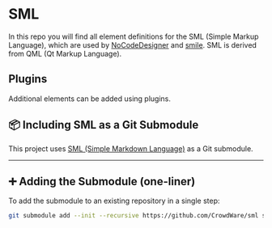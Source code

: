 # SML
In this repo you will find all element definitions for the SML (Simple Markup Language), which are used by [NoCodeDesigner](https://github.com/CrowdWare/NoCodeDesigner) and [smile](https://github.com/CrowdWare/smile).
SML is derived from QML (Qt Markup Language).

## Plugins
Additional elements can be added using plugins.

## 📦 Including SML as a Git Submodule

This project uses [SML (Simple Markdown Language)](https://github.com/CrowdWare/sml) as a Git submodule.

---

## ➕ Adding the Submodule (one-liner)

To add the submodule to an existing repository in a single step:

```bash
git submodule add --init --recursive https://github.com/CrowdWare/sml sml
```